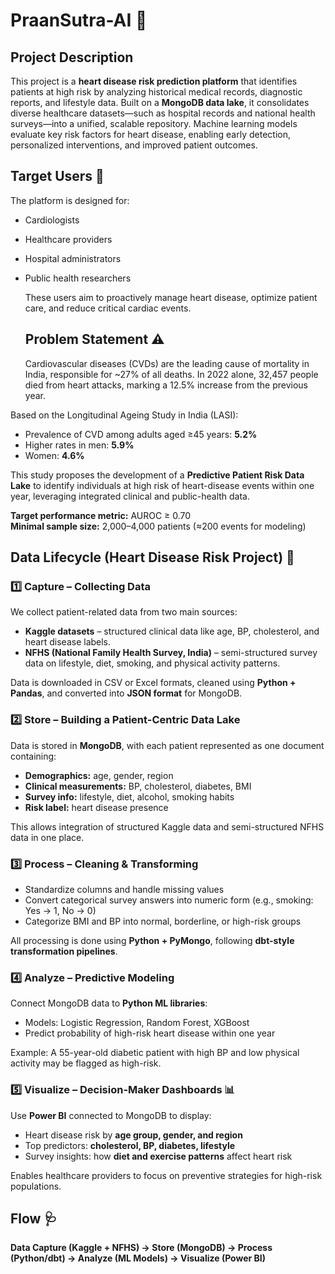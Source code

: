 # PraanSutra-AI 💓

## Project Description

This project is a **heart disease risk prediction platform** that identifies patients at high risk by analyzing historical medical records, diagnostic reports, and lifestyle data. Built on a **MongoDB data lake**, it consolidates diverse healthcare datasets—such as hospital records and national health surveys—into a unified, scalable repository. Machine learning models evaluate key risk factors for heart disease, enabling early detection, personalized interventions, and improved patient outcomes.

## Target Users 🎯

The platform is designed for:
- Cardiologists
- Healthcare providers
- Hospital administrators
- Public health researchers

  These users aim to proactively manage heart disease, optimize patient care, and reduce critical cardiac events.

  ## Problem Statement ⚠️

  Cardiovascular diseases (CVDs) are the leading cause of mortality in India, responsible for ~27% of all deaths. In 2022 alone, 32,457 people died from heart attacks, marking a 12.5% increase from the previous year.

Based on the Longitudinal Ageing Study in India (LASI):
- Prevalence of CVD among adults aged ≥45 years: **5.2%**
- Higher rates in men: **5.9%**
- Women: **4.6%**  

This study proposes the development of a **Predictive Patient Risk Data Lake** to identify individuals at high risk of heart-disease events within one year, leveraging integrated clinical and public-health data.  

**Target performance metric:** AUROC ≥ 0.70  
**Minimal sample size:** 2,000–4,000 patients (≈200 events for modeling)

## Data Lifecycle (Heart Disease Risk Project) 🔄

### 1️⃣ Capture – Collecting Data
We collect patient-related data from two main sources:
- **Kaggle datasets** – structured clinical data like age, BP, cholesterol, and heart disease labels.
- **NFHS (National Family Health Survey, India)** – semi-structured survey data on lifestyle, diet, smoking, and physical activity patterns.

Data is downloaded in CSV or Excel formats, cleaned using **Python + Pandas**, and converted into **JSON format** for MongoDB.

### 2️⃣ Store – Building a Patient-Centric Data Lake
Data is stored in **MongoDB**, with each patient represented as one document containing:
- **Demographics:** age, gender, region  
- **Clinical measurements:** BP, cholesterol, diabetes, BMI  
- **Survey info:** lifestyle, diet, alcohol, smoking habits  
- **Risk label:** heart disease presence  

This allows integration of structured Kaggle data and semi-structured NFHS data in one place.

### 3️⃣ Process – Cleaning & Transforming
- Standardize columns and handle missing values  
- Convert categorical survey answers into numeric form (e.g., smoking: Yes → 1, No → 0)  
- Categorize BMI and BP into normal, borderline, or high-risk groups  

All processing is done using **Python + PyMongo**, following **dbt-style transformation pipelines**.

### 4️⃣ Analyze – Predictive Modeling
Connect MongoDB data to **Python ML libraries**:
- Models: Logistic Regression, Random Forest, XGBoost  
- Predict probability of high-risk heart disease within one year  

Example: A 55-year-old diabetic patient with high BP and low physical activity may be flagged as high-risk.

### 5️⃣ Visualize – Decision-Maker Dashboards 📊
Use **Power BI** connected to MongoDB to display:
- Heart disease risk by **age group, gender, and region**  
- Top predictors: **cholesterol, BP, diabetes, lifestyle**  
- Survey insights: how **diet and exercise patterns** affect heart risk  

Enables healthcare providers to focus on preventive strategies for high-risk populations.

## Flow 🩺
**Data Capture (Kaggle + NFHS) → Store (MongoDB) → Process (Python/dbt) → Analyze (ML Models) → Visualize (Power BI)**
